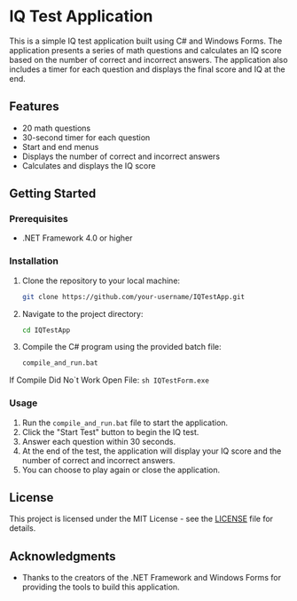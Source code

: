 # IQ Test Application

This is a simple IQ test application built using C# and Windows Forms. The application presents a series of math questions and calculates an IQ score based on the number of correct and incorrect answers. The application also includes a timer for each question and displays the final score and IQ at the end.

## Features

- 20 math questions
- 30-second timer for each question
- Start and end menus
- Displays the number of correct and incorrect answers
- Calculates and displays the IQ score

## Getting Started

### Prerequisites

- .NET Framework 4.0 or higher

### Installation

1. Clone the repository to your local machine:
    ```sh
    git clone https://github.com/your-username/IQTestApp.git
    ```

2. Navigate to the project directory:
    ```sh
    cd IQTestApp
    ```

3. Compile the C# program using the provided batch file:
    ```sh
    compile_and_run.bat
    ```
If Compile Did No`t Work Open File:
    ```sh
    IQTestForm.exe
    ```

### Usage

1. Run the `compile_and_run.bat` file to start the application.
2. Click the "Start Test" button to begin the IQ test.
3. Answer each question within 30 seconds.
4. At the end of the test, the application will display your IQ score and the number of correct and incorrect answers.
5. You can choose to play again or close the application.

## License

This project is licensed under the MIT License - see the [LICENSE](LICENSE) file for details.

## Acknowledgments

- Thanks to the creators of the .NET Framework and Windows Forms for providing the tools to build this application.
